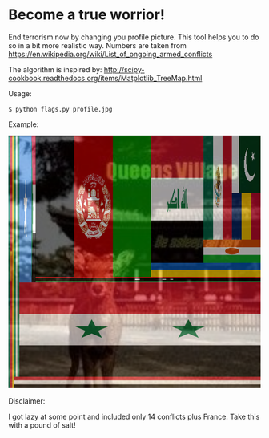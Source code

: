 # Become a true worrior!

End terrorism now by changing you profile picture. This tool helps you to do so in a bit more realistic way. Numbers are taken from https://en.wikipedia.org/wiki/List_of_ongoing_armed_conflicts 

The algorithm is inspired by: http://scipy-cookbook.readthedocs.org/items/Matplotlib_TreeMap.html

Usage:

    $ python flags.py profile.jpg

Example:

![profile](profile.png)

Disclaimer:

I got lazy at some point and included only 14 conflicts plus France. Take this with a pound of salt!
